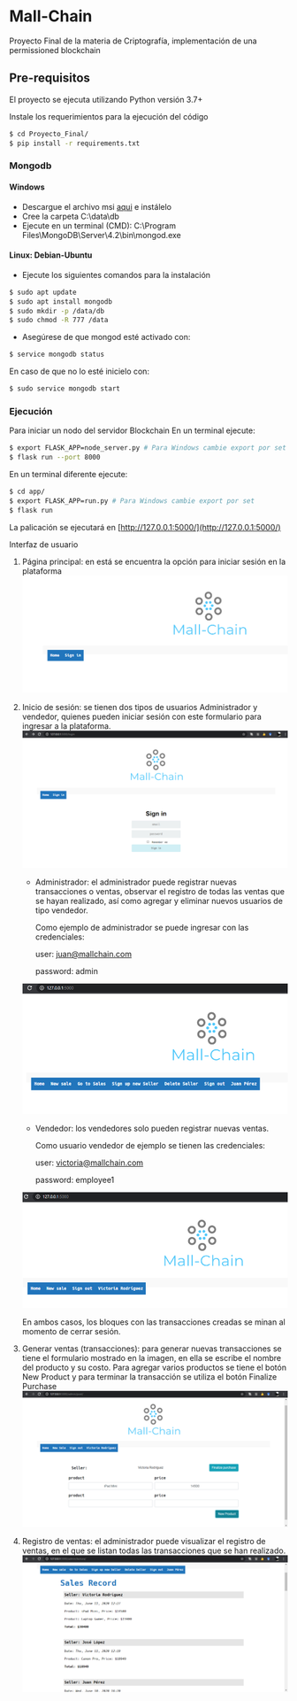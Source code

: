 # Mall-Chain

Proyecto Final de la materia de Criptografía, implementación de una permissioned blockchain

## Pre-requisitos

El proyecto se ejecuta utilizando Python versión 3.7+

Instale los requerimientos para la ejecución del código
```sh
$ cd Proyecto_Final/
$ pip install -r requirements.txt 
```

### Mongodb
#### Windows
* Descargue el archivo msi [aqui](https://fastdl.mongodb.org/win32/mongodb-win32-x86_64-2012plus-4.2.7-signed.msi) e instálelo
* Cree la carpeta C:\data\db
* Ejecute en un terminal (CMD): C:\Program Files\MongoDB\Server\4.2\bin\mongod.exe

#### Linux: Debian-Ubuntu
* Ejecute los siguientes comandos para la instalación
```sh
$ sudo apt update
$ sudo apt install mongodb
$ sudo mkdir -p /data/db
$ sudo chmod -R 777 /data
```
* Asegúrese de que mongod esté activado con:
```sh
$ service mongodb status
```
En caso de que no lo esté inicielo con:
```sh
$ sudo service mongodb start
```

### Ejecución

Para iniciar un nodo del servidor Blockchain
En un terminal ejecute:
```sh
$ export FLASK_APP=node_server.py # Para Windows cambie export por set
$ flask run --port 8000
```

En un terminal diferente ejecute:
```sh
$ cd app/
$ export FLASK_APP=run.py # Para Windows cambie export por set
$ flask run
```

La palicación se ejecutará en [http://127.0.0.1:5000/](http://127.0.0.1:5000/)

Interfaz de usuario

1. Página principal: en está se encuentra la opción para iniciar sesión en la plataforma
![image.png](./screenshots/home.png)

2. Inicio de sesión: se tienen dos tipos de usuarios Administrador y vendedor, quienes pueden iniciar sesión con este formulario para ingresar a la plataforma.
![image.png](./screenshots/login.png)
    
    * Administrador: el administrador puede registrar nuevas transacciones o ventas, observar el registro de todas las ventas que se hayan realizado, así como agregar y eliminar nuevos usuarios de tipo vendedor.

        Como ejemplo de administrador se puede ingresar con las credenciales:
        
        user: juan@mallchain.com
        
        password: admin
        
    ![image.png](./screenshots/admin.png)
    * Vendedor: los vendedores solo pueden registrar nuevas ventas.

        Como usuario vendedor de ejemplo se tienen las credenciales:
        
        user: victoria@mallchain.com
        
        password: employee1

    ![image.png](./screenshots/seller.png)

    En ambos casos, los bloques con las transacciones creadas se minan al momento de cerrar sesión.

3. Generar ventas (transacciones): para generar nuevas transacciones se tiene el formulario mostrado en la imagen, en ella se escribe el nombre del producto y su costo. Para agregar varios productos se tiene el botón New Product y para terminar la transacción se utiliza el botón Finalize Purchase
![image.png](./screenshots/post.png)

4. Registro de ventas: el administrador puede visualizar el registro de ventas, en el que se listan todas las transacciones que se han realizado.
![image.png](./screenshots/read.png)
